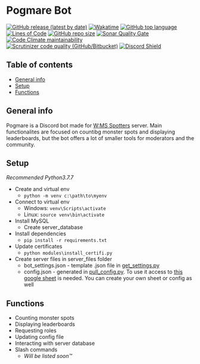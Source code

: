 # Pogmare Bot

[![GitHub release (latest by date)](https://img.shields.io/github/v/release/BonHowi/discordPogmareBot)](https://github.com/BonHowi/discordPogmareBot)
[![Wakatime](https://wakatime.com/badge/github/BonHowi/discordPogmareBot.svg)](https://wakatime.com/projects/discordPogmareBot)
[![GitHub top language](https://img.shields.io/github/languages/top/BonHowi/discordPogmareBot)](https://github.com/BonHowi/discordPogmareBot)
[![Lines of Code](https://tokei.rs/b1/github/BonHowi/discordPogmareBot?category=code)](https://sonarcloud.io/dashboard?id=BonHowi_discordPogmareBot)
[![GitHub repo size](https://img.shields.io/github/repo-size/BonHowi/discordPogmareBot)](https://github.com/BonHowi/discordPogmareBot)
[![Sonar Quality Gate](https://img.shields.io/sonar/quality_gate/BonHowi_discordPogmareBot?server=https%3A%2F%2Fsonarcloud.io)](https://sonarcloud.io/dashboard?id=BonHowi_discordPogmareBot)
[![Code Climate maintainability](https://img.shields.io/codeclimate/maintainability/BonHowi/discordPogmareBot)](https://codeclimate.com/github/BonHowi/discordPogmareBot/maintainability)
[![Scrutinizer code quality (GitHub/Bitbucket)](https://img.shields.io/scrutinizer/quality/g/BonHowi/discordPogmareBot)](https://scrutinizer-ci.com/g/BonHowi/discordPogmareBot/reports/)
[![Discord Shield](https://discordapp.com/api/guilds/871434324023599155/widget.png?style=shield)](https://discord.gg/Kt35Jtc5nT)




## Table of contents
* [General info](#general-info)
* [Setup](#setup)
* [Functions](#functions)


## General info

Pogmare is a Discord bot made for [W:MS Spotters](https://discord.gg/Kt35Jtc5nT) server. Main functionalites are focused on countibg monster spots and displaying leaderboards, but the bot offers a lot of smaller tools for moderators and the community.


## Setup

_Recommended Python3.7.7_

* Create and virtual env
    * `python -m venv c:\path\to\myenv`
* Connect to virtual env
    * Windows: `venv\Scripts\activate`
    * Linux: `source venv\bin\activate`
* Install MySQL
    * Create server_database 
* Install dependencies
    * `pip install -r requirements.txt`
* Update certificates
    * `python modules\install_certifi.py`
* Create server files in server_files folder
    * bot_settings.json - template .json file in [get_settings.py](https://github.com/BonHowi/discordPogmareBot/blob/main/modules/get_settings.py)
    * config.json - generated in [pull_config.py](https://github.com/BonHowi/discordPogmareBot/blob/main/modules/pull_config/pull_config.py). To use it access to [this google sheet](https://docs.google.com/spreadsheets/d/1tm5l3He3O-KxCYpTtYURtRjz17uhsNFgco_Z4EUbOgM/edit?usp=sharing) is needed. You can create your own sheet or config as well


## Functions

* Counting monster spots
* Displaying leaderboards
* Requesting roles
* Updating config file
* Interacting with server database
* Slash commands
    * _Will be listed soon™_


